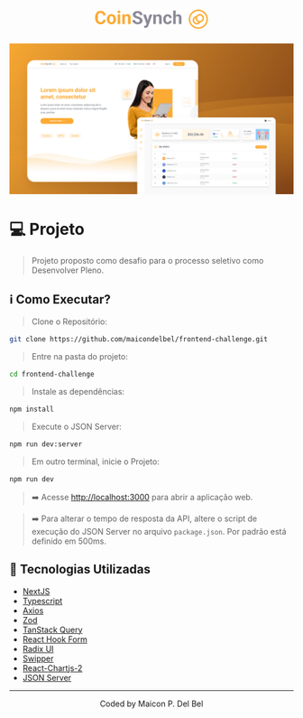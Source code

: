 <h1 align="center">
  <img alt="CoinSync" title="CoinSync" src="https://github.com/edusynch/frontend-challenge/raw/main/.github/logo-coinsync.png" width="200" />
</h1>

![Layout do eduick](https://github.com/edusynch/frontend-challenge/raw/main/.github/capa-coinsync.png)

# 💻 Projeto
> Projeto proposto como desafio para o processo seletivo como Desenvolver Pleno.


## ℹ️ Como Executar?

> Clone o Repositório:

```bash
git clone https://github.com/maicondelbel/frontend-challenge.git
```

> Entre na pasta do projeto:

```bash
cd frontend-challenge
```

> Instale as dependências:

```bash
npm install
```

> Execute o JSON Server:

```bash
npm run dev:server
```

> Em outro terminal, inicie o Projeto:

```bash
npm run dev
```

> ➡️ Acesse [http://localhost:3000](http://localhost:3000) para abrir a aplicação web.

> ➡️ Para alterar o tempo de resposta da API, altere o script de execução do JSON Server no arquivo ```package.json```.
Por padrão está definido em 500ms.

## 🚀 Tecnologias Utilizadas

- [NextJS](https://nextjs.org/)
- [Typescript](https://www.typescriptlang.org/)
- [Axios](https://axios-http.com/ptbr/docs/intro)
- [Zod](https://zod.dev/)
- [TanStack Query](https://tanstack.com/query/latest/)
- [React Hook Form](https://www.react-hook-form.com/)
- [Radix UI](https://www.radix-ui.com/)
- [Swipper](https://swiperjs.com/)
- [React-Chartjs-2](https://react-chartjs-2.js.org/)
- [JSON Server](https://github.com/typicode/json-server)

---
<p align="center">Coded by Maicon P. Del Bel</p>